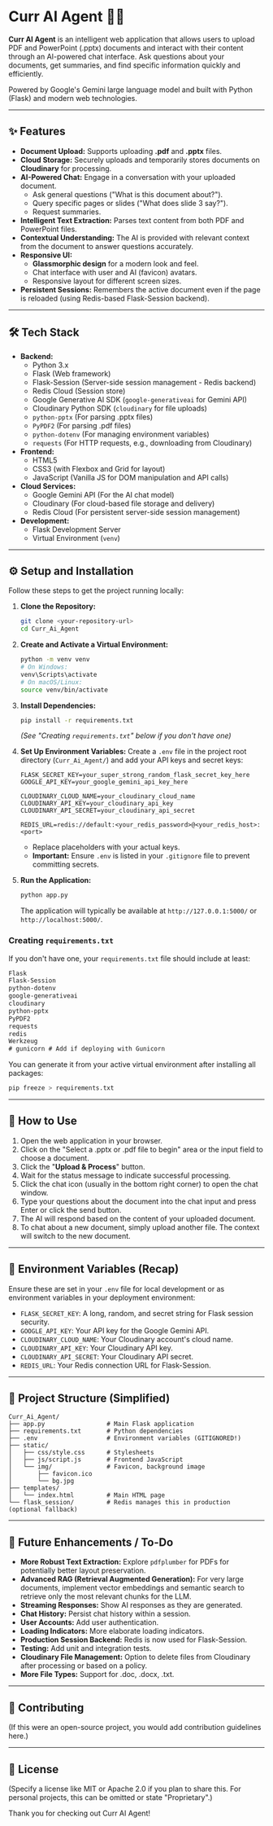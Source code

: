# Curr AI Agent 🤖💬

**Curr AI Agent** is an intelligent web application that allows users to upload PDF and PowerPoint (.pptx) documents and interact with their content through an AI-powered chat interface. Ask questions about your documents, get summaries, and find specific information quickly and efficiently.

Powered by Google's Gemini large language model and built with Python (Flask) and modern web technologies.

-----

## ✨ Features

  * **Document Upload:** Supports uploading **.pdf** and **.pptx** files.
  * **Cloud Storage:** Securely uploads and temporarily stores documents on **Cloudinary** for processing.
  * **AI-Powered Chat:** Engage in a conversation with your uploaded document.
      * Ask general questions ("What is this document about?").
      * Query specific pages or slides ("What does slide 3 say?").
      * Request summaries.
  * **Intelligent Text Extraction:** Parses text content from both PDF and PowerPoint files.
  * **Contextual Understanding:** The AI is provided with relevant context from the document to answer questions accurately.
  * **Responsive UI:**
      * **Glassmorphic design** for a modern look and feel.
      * Chat interface with user and AI (favicon) avatars.
      * Responsive layout for different screen sizes.
  * **Persistent Sessions:** Remembers the active document even if the page is reloaded (using Redis-based Flask-Session backend).

-----

## 🛠️ Tech Stack

  * **Backend:**
      * Python 3.x
      * Flask (Web framework)
      * Flask-Session (Server-side session management - Redis backend)
      * Redis Cloud (Session store)
      * Google Generative AI SDK (`google-generativeai` for Gemini API)
      * Cloudinary Python SDK (`cloudinary` for file uploads)
      * `python-pptx` (For parsing .pptx files)
      * `PyPDF2` (For parsing .pdf files)
      * `python-dotenv` (For managing environment variables)
      * `requests` (For HTTP requests, e.g., downloading from Cloudinary)
  * **Frontend:**
      * HTML5
      * CSS3 (with Flexbox and Grid for layout)
      * JavaScript (Vanilla JS for DOM manipulation and API calls)
  * **Cloud Services:**
      * Google Gemini API (For the AI chat model)
      * Cloudinary (For cloud-based file storage and delivery)
      * Redis Cloud (For persistent server-side session management)
  * **Development:**
      * Flask Development Server
      * Virtual Environment (`venv`)

-----

## ⚙️ Setup and Installation

Follow these steps to get the project running locally:

1.  **Clone the Repository:**

    ```bash
    git clone <your-repository-url>
    cd Curr_Ai_Agent
    ```

2.  **Create and Activate a Virtual Environment:**

    ```bash
    python -m venv venv
    # On Windows:
    venv\Scripts\activate
    # On macOS/Linux:
    source venv/bin/activate
    ```

3.  **Install Dependencies:**

    ```bash
    pip install -r requirements.txt
    ```

    *(See "Creating `requirements.txt`" below if you don't have one)*

4.  **Set Up Environment Variables:**
    Create a `.env` file in the project root directory (`Curr_Ai_Agent/`) and add your API keys and secret keys:

    ```env
    FLASK_SECRET_KEY=your_super_strong_random_flask_secret_key_here
    GOOGLE_API_KEY=your_google_gemini_api_key_here

    CLOUDINARY_CLOUD_NAME=your_cloudinary_cloud_name
    CLOUDINARY_API_KEY=your_cloudinary_api_key
    CLOUDINARY_API_SECRET=your_cloudinary_api_secret

    REDIS_URL=redis://default:<your_redis_password>@<your_redis_host>:<port>
    ```

      * Replace placeholders with your actual keys.
      * **Important:** Ensure `.env` is listed in your `.gitignore` file to prevent committing secrets.

5.  **Run the Application:**

    ```bash
    python app.py
    ```

    The application will typically be available at `http://127.0.0.1:5000/` or `http://localhost:5000/`.

### Creating `requirements.txt`

If you don't have one, your `requirements.txt` file should include at least:

```txt
Flask
Flask-Session
python-dotenv
google-generativeai
cloudinary
python-pptx
PyPDF2
requests
redis
Werkzeug
# gunicorn # Add if deploying with Gunicorn
```

You can generate it from your active virtual environment after installing all packages:

```bash
pip freeze > requirements.txt
```

-----

## 🚀 How to Use

1.  Open the web application in your browser.
2.  Click on the "Select a .pptx or .pdf file to begin" area or the input field to choose a document.
3.  Click the "**Upload & Process**" button.
4.  Wait for the status message to indicate successful processing.
5.  Click the chat icon (usually in the bottom right corner) to open the chat window.
6.  Type your questions about the document into the chat input and press Enter or click the send button.
7.  The AI will respond based on the content of your uploaded document.
8.  To chat about a new document, simply upload another file. The context will switch to the new document.

-----

## 📄 Environment Variables (Recap)

Ensure these are set in your `.env` file for local development or as environment variables in your deployment environment:

  * `FLASK_SECRET_KEY`: A long, random, and secret string for Flask session security.
  * `GOOGLE_API_KEY`: Your API key for the Google Gemini API.
  * `CLOUDINARY_CLOUD_NAME`: Your Cloudinary account's cloud name.
  * `CLOUDINARY_API_KEY`: Your Cloudinary API key.
  * `CLOUDINARY_API_SECRET`: Your Cloudinary API secret.
  * `REDIS_URL`: Your Redis connection URL for Flask-Session.

-----

## 📁 Project Structure (Simplified)

```
Curr_Ai_Agent/
├── app.py                 # Main Flask application
├── requirements.txt       # Python dependencies
├── .env                   # Environment variables (GITIGNORED!)
├── static/
│   ├── css/style.css      # Stylesheets
│   ├── js/script.js       # Frontend JavaScript
│   └── img/               # Favicon, background image
│       ├── favicon.ico
│       └── bg.jpg
├── templates/
│   └── index.html         # Main HTML page
└── flask_session/         # Redis manages this in production (optional fallback)
```

-----

## 🔮 Future Enhancements / To-Do

  * **More Robust Text Extraction:** Explore `pdfplumber` for PDFs for potentially better layout preservation.
  * **Advanced RAG (Retrieval Augmented Generation):** For very large documents, implement vector embeddings and semantic search to retrieve only the most relevant chunks for the LLM.
  * **Streaming Responses:** Show AI responses as they are generated.
  * **Chat History:** Persist chat history within a session.
  * **User Accounts:** Add user authentication.
  * **Loading Indicators:** More elaborate loading indicators.
  * **Production Session Backend:** Redis is now used for Flask-Session.
  * **Testing:** Add unit and integration tests.
  * **Cloudinary File Management:** Option to delete files from Cloudinary after processing or based on a policy.
  * **More File Types:** Support for .doc, .docx, .txt.

-----

## 🤝 Contributing

(If this were an open-source project, you would add contribution guidelines here.)

-----

## 📜 License

(Specify a license like MIT or Apache 2.0 if you plan to share this. For personal projects, this can be omitted or state "Proprietary".)

Thank you for checking out Curr AI Agent!
